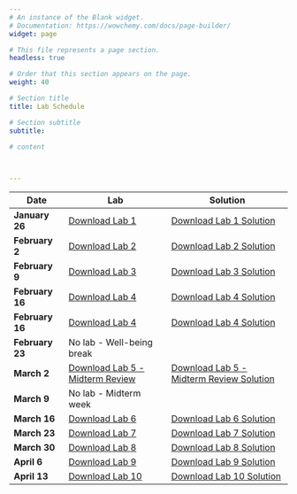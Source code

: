 ```yaml
---
# An instance of the Blank widget.
# Documentation: https://wowchemy.com/docs/page-builder/
widget: page

# This file represents a page section.
headless: true

# Order that this section appears on the page.
weight: 40

# Section title
title: Lab Schedule

# Section subtitle
subtitle:

# content


 
---
```



Date | Lab | Solution
--- | --- | ---
**January 26** | <a href="stats306_lab1_empty.ipynb">Download Lab 1</a> | <a href="stats306_lab1_solution.ipynb">Download Lab 1 Solution</a> 
**February 2** | <a href="stats306_lab2_empty.ipynb">Download Lab 2</a> | <a href="stats306_lab2_solution.ipynb">Download Lab 2 Solution</a> 
**February 9** | <a href="stats306_lab3_empty.ipynb">Download Lab 3</a> | <a href="stats306_lab3_solution.ipynb">Download Lab 3 Solution</a> 
**February 16** | <a href="stats306_lab4_empty.ipynb">Download Lab 4</a> | <a href="stats306_lab4_solution.ipynb">Download Lab 4 Solution</a> 
**February 16** | <a href="stats306_lab4_empty.ipynb">Download Lab 4</a> | <a href="stats306_lab4_solution.ipynb">Download Lab 4 Solution</a> 
**February 23** | No lab - Well-being break | 
**March 2** | <a href="stats306_review_empty.ipynb">Download Lab 5 - Midterm Review</a> | <a href="stats306_review_solution.ipynb">Download Lab 5 - Midterm Review Solution</a>
**March 9** | No lab - Midterm week | 
**March 16** | <a href="stats306_lab6_empty.ipynb">Download Lab 6</a> | <a href="stats306_lab6_solution.ipynb">Download Lab 6 Solution</a> 
**March 23** | <a href="stats306_lab7_empty.ipynb">Download Lab 7</a> | <a href="stats306_lab7_solution.ipynb">Download Lab 7 Solution</a> 
**March 30** | <a href="stats306_lab8_empty.ipynb">Download Lab 8</a> | <a href="stats306_lab8_solution.ipynb">Download Lab 8 Solution</a> 
**April 6** | <a href="stats306_lab9_empty.ipynb">Download Lab 9</a> | <a href="stats306_lab9_solution.ipynb">Download Lab 9 Solution</a> 
**April 13** | <a href="stats306_lab10_empty.ipynb">Download Lab 10</a> | <a href="stats306_lab10_solution.ipynb">Download Lab 10 Solution</a> 
